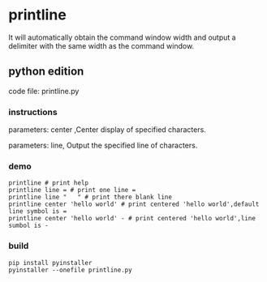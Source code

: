 # printline

It will automatically obtain the command window width and output a delimiter with the same width as the command window.

## python edition

code file: printline.py

### instructions

parameters: center ,Center display of specified characters.

parameters: line, Output the specified line of characters.

### demo

```shell
printline # print help
printline line = # print one line =
printline line "   " # print there blank line
printline center 'hello world' # print centered 'hello world',default line symbol is =
printline center 'hello world' - # print centered 'hello world',line sumbol is -
```

### build

```
pip install pyinstaller
pyinstaller --onefile printline.py
```

